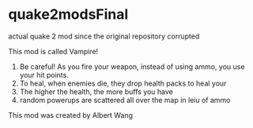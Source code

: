 # quake2modsFinal
 actual quake 2 mod since the original repository corrupted


This mod is called Vampire!
1. Be careful! As you fire your weapon, instead of using ammo, you use your hit points.
2. To heal, when enemies die, they drop health packs to heal your
3. The higher the health, the more buffs you have
4. random powerups are scattered all over the map in leiu of ammo



This mod was created by Albert Wang
